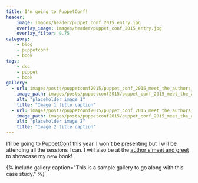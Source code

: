 ```yaml
---
title: I'm going to PuppetConf!
header:
    image: images/header/puppet_conf_2015_entry.jpg
    overlay_image: images/header/puppet_conf_2015_entry.jpg
    overlay_filter: 0.75
category:
    - blog
    - puppetconf
    - book
tags:
    - dsc
    - puppet
    - book
gallery:
  - url: images/posts/puppetconf2015/puppet_conf_2015_meet_the_authors_banner.jpg
    image_path: images/posts/puppetconf2015/puppet_conf_2015_meet_the_authors_banner.jpg
    alt: "placeholder image 1"
    title: "Image 1 title caption"
  - url: images/posts/puppetconf2015/puppet_conf_2015_meet_the_authors_big_screen.jpg
    image_path: images/posts/puppetconf2015/puppet_conf_2015_meet_the_authors_big_screen.jpg
    alt: "placeholder image 2"
    title: "Image 2 title caption"
---
```


I'll be going to [PuppetConf](https://2015.puppetconf.com) this year. I won't be presenting but I will be attending all the sessions I can. I will also be at the [author's meet and greet](http://sched.co/4Ku1) to showcase my new book!


{% include gallery caption="This is a sample gallery to go along with this case study." %}